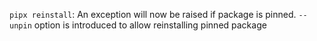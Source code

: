 `pipx reinstall`: An exception will now be raised if package is pinned. `--unpin` option is introduced to allow reinstalling pinned package